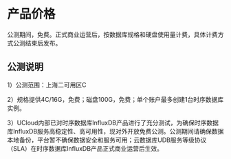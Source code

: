 # 产品价格

公测期间，免费。正式商业运营后，按数据库规格和硬盘使用量计费，具体计费方式公测结束后发布。

## 公测说明

1）公测范围：上海二可用区C

2）规格提供4C/16G，免费；磁盘100G，免费；单个账户最多创建1台时序数据库实例。

3）UCloud内部已对时序数据库InfluxDB产品进行了充分测试，为确保时序数据库InfluxDB服务高稳定性、高可用性，现对外开放免费公测。公测期间请确保数据本地备份，平台暂不确保数据安全和服务可用；云数据库UDB服务等级协议（SLA）在时序数据库InfluxDB产品正式商业运营后生效。
